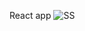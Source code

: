 React app
![SS](https://github.com/thealiyarov/my-app/assets/116636646/c12be55f-9e9c-4b0c-86c0-38c6a0500b40)
